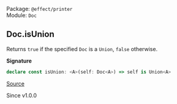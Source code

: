 Package: `@effect/printer`<br />
Module: `Doc`<br />

## Doc.isUnion

Returns `true` if the specified `Doc` is a `Union`, `false` otherwise.

**Signature**

```ts
declare const isUnion: <A>(self: Doc<A>) => self is Union<A>
```

[Source](https://github.com/Effect-TS/effect/tree/main/packages/printer/src/Doc.ts#L390)

Since v1.0.0